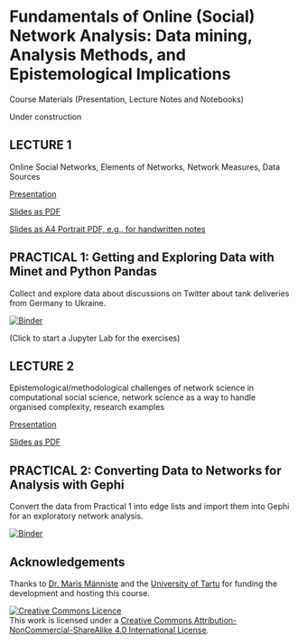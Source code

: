 <base target="_blank">

# Fundamentals of Online (Social) Network Analysis: **Data mining, Analysis Methods, and Epistemological Implications**

Course Materials (Presentation, Lecture Notes and Notebooks)

Under construction

## LECTURE 1

Online Social Networks, Elements of Networks, Network Measures, Data Sources

[Presentation](https://flxvctr.github.io/Fundamentals-of-Online-Social-Network-Analysis/1_Fundamentals)

[Slides as PDF](https://github.com/FlxVctr/Fundamentals-of-Online-Social-Network-Analysis/raw/main/Lecture_1_Fundamentals/print-pdf.pdf)

[Slides as A4 Portrait PDF, e.g., for handwritten notes](https://github.com/FlxVctr/Fundamentals-of-Online-Social-Network-Analysis/raw/main/Lecture_1_Fundamentals/1_Fundamentals.pdf)

## PRACTICAL 1: Getting and Exploring Data with Minet and Python Pandas

Collect and explore data about discussions on Twitter about tank deliveries from Germany to Ukraine.

[![Binder](https://mybinder.org/badge_logo.svg)](https://mybinder.org/v2/gh/FlxVctr/Fundamentals-of-Online-Social-Network-Analysis/HEAD)

(Click to start a Jupyter Lab for the exercises)

## LECTURE 2

Epistemological/methodological challenges of network science in computational social science, network science as a way to handle organised complexity, research examples

[Presentation](https://flxvctr.github.io/Fundamentals-of-Online-Social-Network-Analysis/2_Epistemology_Methodology)

[Slides as PDF](https://github.com/FlxVctr/Fundamentals-of-Online-Social-Network-Analysis/raw/main/Lecture_2_Epistemology_Methodology/2_Lecture.pdf)

## PRACTICAL 2: Converting Data to Networks for Analysis with Gephi

Convert the data from Practical 1 into edge lists and import them into Gephi for an exploratory network analysis.

[![Binder](https://mybinder.org/badge_logo.svg)](https://mybinder.org/v2/gh/FlxVctr/Fundamentals-of-Online-Social-Network-Analysis/HEAD)

## Acknowledgements

Thanks to [Dr. Maris Männiste](https://scholar.google.com/citations?user=R_1OIlUAAAAJ&hl=en) and the [University of Tartu](https://ut.ee/en) for funding the development and hosting this course.

<a rel="license" href="http://creativecommons.org/licenses/by-nc-sa/4.0/"><img alt="Creative Commons Licence" style="border-width:0" src="https://i.creativecommons.org/l/by-nc-sa/4.0/88x31.png" /></a><br />This work is licensed under a <a rel="license" href="http://creativecommons.org/licenses/by-nc-sa/4.0/">Creative Commons Attribution-NonCommercial-ShareAlike 4.0 International License</a>.
